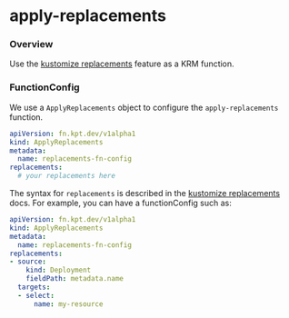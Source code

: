 # apply-replacements

### Overview

<!--mdtogo:Short-->

Use the [kustomize replacements] feature as a KRM function. 

<!--mdtogo-->

### FunctionConfig

<!--mdtogo:Long-->

We use a `ApplyReplacements` object to configure the `apply-replacements` function. 

```yaml
apiVersion: fn.kpt.dev/v1alpha1
kind: ApplyReplacements
metadata:
  name: replacements-fn-config
replacements:
  # your replacements here
```

The syntax for `replacements` is described in the [kustomize replacements] docs. For example,
you can have a functionConfig such as:

```yaml
apiVersion: fn.kpt.dev/v1alpha1
kind: ApplyReplacements
metadata:
  name: replacements-fn-config
replacements:
- source:
    kind: Deployment
    fieldPath: metadata.name
  targets:
  - select: 
      name: my-resource
```
<!--mdtogo-->

[kustomize replacements]: https://kubectl.docs.kubernetes.io/references/kustomize/kustomization/replacements/
